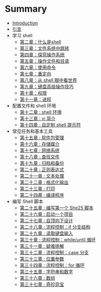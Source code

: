 # Summary

* [Introduction](README.md)
* [引言](chap01.md)
* 学习 shell
  * [第二章：什么是shell](chap02.md)
  * [第三章：文件系统中跳转](chap03.md)
  * [第四章：探究操作系统](chap04.md)
  * [第五章：操作文件和目录](chap05.md)
  * [第六章：使用命令](chap06.md)
  * [第七章：重定向](chap07.md)
  * [第八章：从 shell 眼中看世界](chap08.md)
  * [第九章：键盘高级操作技巧](chap09.md)
  * [第十章：权限](chap10.md)
  * [第十一章：进程](chap11.md)
* 配置文件和 shell 环境
  * [第十二章 : shell 环境](chap12.md)
  * [第十三章 : vi 简介](chap13.md)
  * [第十四章 : 自定制 shell 提示符](chap14.md)
* 常见任务和基本工具
  * [第十五章 : 软件包管理](chap15.md)
  * [第十六章 : 存储媒介](chap16.md)
  * [第十七章 : 网络系统](chap17.md)
  * [第十八章 : 查找文件](chap18.md)
  * [第十九章 : 归档和备份](chap19.md)
  * [第二十章 : 正则表达式](chap20.md)
  * [第二十一章 : 文本处理](chap21.md)
  * [第二十二章 : 格式化输出](chap22.md)
  * [第二十三章 : 打印](chap23.md)
  * [第二十四章 : 编译程序](chap24.md)
* 编写 Shell 脚本
  * [第二十五章 : 编写第一个 She25 脚本](chap25.md)
  * [第二十六章 : 启动一个项目](chap26.md)
  * [第二十七章 : 自顶向下设计](chap27.md)
  * [第二十八章 : 流程控制：if 分支结构](chap28.md)
  * [第二十九章 : 读取键盘输入](chap29.md)
  * [第三十章 : 流程控制：while/until 循环](chap30.md)
  * [第三十一章 : 疑难排解](chap31.md)
  * [第三十二章 : 流程控制：case 分支](chap32.md)
  * [第三十三章 : 位置参数](chap33.md)
  * [第三十四章 : 流程控制：for 循环](chap34.md)
  * [第三十五章 : 字符串和数字](chap35.md)
  * [第三十六章 : 数组](chap36.md)
  * [第三十七章 : 奇珍异宝](chap37.md)

